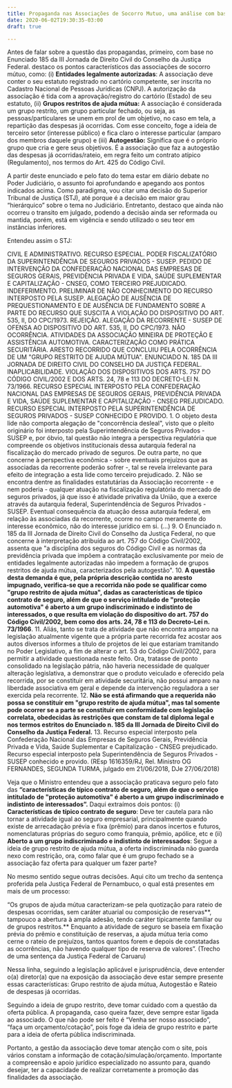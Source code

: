 ```yaml
---
title: Propaganda nas Associações de Socorro Mutuo, uma análise com base na jurisprudência.
date: 2020-06-02T19:30:35-03:00
draft: true

---
```

Antes de falar sobre a questão das propagandas, primeiro, com base no Enunciado 185 da III Jornada de Direito Civil do Conselho da Justiça Federal. destaco os pontos característicos das associações de socorro mútuo, como: (i) **Entidades legalmente autorizadas**: A associação deve conter o seu estatuto registrado no cartório competente, ser inscrita no Cadastro Nacional de Pessoas Jurídicas (CNPJ). A autorização da associação é tida com a aprovação/registro do cartório (Estado) de seu estatuto, (ii) **Grupos restritos de ajuda mútua:** A associação é considerada um grupo restrito, um grupo particular fechado, ou seja, as pessoas/particulares se unem em prol de um objetivo, no caso em tela, a repartição das despesas já ocorridas. Com esse conceito, foge a ideia de terceiro setor (interesse público) e fica claro o interesse particular (amparo dos membros daquele grupo) e (iii) **Autogestão:** Significa que é o próprio grupo que cria e gere seus objetivos. É a associação que faz a autogestão das despesas já ocorridas/rateio, em regra feito um contrato atípico (Regulamento), nos termos do Art. 425 do Código Civil.

A partir deste enunciado e pelo fato do tema estar em diário debate no Poder Judiciário, o assunto foi aprofundando e apegando aos pontos indicados acima. Como paradigma, vou citar uma decisão do Superior Tribunal de Justiça (STJ), até porque é a decisão em maior grau “hierárquico” sobre o tema no Judiciário. Entretanto, destaco que ainda não ocorreu o transito em julgado, podendo a decisão ainda ser reformada ou mantida, porém, está em vigência e sendo utilizado o seu teor em instâncias inferiores.

Entendeu assim o STJ:

CIVIL E ADMINISTRATIVO. RECURSO ESPECIAL. PODER FISCALIZATÓRIO DA SUPERINTENDÊNCIA DE SEGUROS PRIVADOS - SUSEP. PEDIDO DE INTERVENÇÃO DA CONFEDERAÇÃO NACIONAL DAS EMPRESAS DE SEGUROS GERAIS, PREVIDÊNCIA PRIVADA E VIDA, SAÚDE SUPLEMENTAR E CAPITALIZAÇÃO - CNSEG, COMO TERCEIRO PREJUDICADO. INDEFERIMENTO. PRELIMINAR DE NÃO CONHECIMENTO DO RECURSO INTERPOSTO PELA SUSEP. ALEGAÇÃO DE AUSÊNCIA DE PREQUESTIONAMENTO E DE AUSÊNCIA DE FUNDAMENTO SOBRE A PARTE DO RECURSO QUE SUSCITA A VIOLAÇÃO DO DISPOSITIVO DO ART. 535, II, DO CPC/1973. REJEIÇÃO. ALEGAÇÃO DA RECORRENTE - SUSEP DE OFENSA AO DISPOSITIVO DO ART. 535, II, DO CPC/1973. NÃO OCORRÊNCIA. ATIVIDADES DA ASSOCIAÇÃO MINEIRA DE PROTEÇÃO E ASSISTÊNCIA AUTOMOTIVA. CARACTERIZAÇÃO COMO PRÁTICA SECURITÁRIA. ARESTO RECORRIDO QUE CONCLUIU PELA OCORRÊNCIA DE UM "GRUPO RESTRITO DE AJUDA MÚTUA". ENUNCIADO N. 185 DA III JORNADA DE DIREITO CIVIL DO CONSELHO DA JUSTIÇA FEDERAL. INAPLICABILIDADE. VIOLAÇÃO DOS DISPOSITIVOS DOS ARTS. 757 DO CÓDIGO CIVIL/2002 E DOS ARTS. 24, 78 e 113 DO DECRETO-LEI N. 73/1966. RECURSO ESPECIAL INTERPOSTO PELA CONFEDERAÇÃO NACIONAL DAS EMPRESAS DE SEGUROS GERAIS, PREVIDÊNCIA PRIVADA E VIDA, SAÚDE SUPLEMENTAR E CAPITALIZAÇÃO - CNSEG PREJUDICADO. RECURSO ESPECIAL INTERPOSTO PELA SUPERINTENDÊNCIA DE SEGUROS PRIVADOS - SUSEP CONHECIDO E PROVIDO. 1. O objeto desta lide não comporta alegação de "concorrência desleal", visto que o pleito originário foi interposto pela Superintendência de Seguros Privados - SUSEP e, por óbvio, tal questão não integra a perspectiva regulatória que compreende os objetivos institucionais dessa autarquia federal na fiscalização do mercado privado de seguros. De outra parte, no que concerne à perspectiva econômica - sobre eventuais prejuízos que as associadas da recorrente poderão sofrer -, tal se revela irrelevante para efeito de integração a esta lide como terceiro prejudicado. 2. Não se encontra dentre as finalidades estatutárias da Associação recorrente - e nem poderia - qualquer atuação na fiscalização regulatória do mercado de seguros privados, já que isso é atividade privativa da União, que a exerce através da autarquia federal, Superintendência de Seguros Privados - SUSEP. Eventual consequência da atuação dessa autarquia federal, em relação às associadas da recorrente, ocorre no campo meramente do interesse econômico, não do interesse jurídico em si. (...) 9. O Enunciado n. 185 da III Jornada de Direito Civil do Conselho da Justiça Federal, no que concerne à interpretação atribuída ao art. 757 do Código Civil/2002, assenta que "a disciplina dos seguros do Código Civil e as normas da previdência privada que impõem a contratação exclusivamente por meio de entidades legalmente autorizadas não impedem a formação de grupos restritos de ajuda mútua, caracterizados pela autogestão". 10. **A questão desta demanda é que, pela própria descrição contida no aresto impugnado, verifica-se que a recorrida não pode se qualificar como "grupo restrito de ajuda mútua", dadas as características de típico contrato de seguro, além de que o serviço intitulado de "proteção automotiva" é aberto a um grupo indiscriminado e indistinto de interessados, o que resulta em violação do dispositivo do art. 757 do Código Civil/2002, bem como dos arts. 24, 78 e 113 do Decreto-Lei n. 73/1966**. 11. Aliás, tanto se trata de atividade que não encontra amparo na legislação atualmente vigente que a própria parte recorrida fez acostar aos autos diversos informes a título de projetos de lei que estariam tramitando no Poder Legislativo, a fim de alterar o art. 53 do Código Civil/2002, para permitir a atividade questionada neste feito. Ora, tratasse de ponto consolidado na legislação pátria, não haveria necessidade de qualquer alteração legislativa, a demonstrar que o produto veiculado e oferecido pela recorrida, por se constituir em atividade securitária, não possui amparo na liberdade associativa em geral e depende da intervenção reguladora a ser exercida pela recorrente. 12. **Não se está afirmando que a requerida não possa se constituir em "grupo restrito de ajuda mútua", mas tal somente pode ocorrer se a parte se constituir em conformidade com legislação correlata, obedecidas às restrições que constam de tal diploma legal e nos termos estritos do Enunciado n. 185 da III Jornada de Direito Civil do Conselho da Justiça Federal.** 13. Recurso especial interposto pela Confederação Nacional das Empresas de Seguros Gerais, Previdência Privada e Vida, Saúde Suplementar e Capitalização - CNSEG prejudicado. Recurso especial interposto pela Superintendência de Seguros Privados - SUSEP conhecido e provido. (REsp 1616359/RJ, Rel. Ministro OG FERNANDES, SEGUNDA TURMA, julgado em 21/06/2018, DJe 27/06/2018)

Veja que o Ministro entendeu que a associação praticava seguro pelo fato das **“características de típico contrato de seguro, além de que o serviço intitulado de "proteção automotiva" é aberto a um grupo indiscriminado e indistinto de interessados”.** Daqui extraímos dois pontos: (i) **Características de típico contrato de seguro**: Deve ter cautela para não tornar a atividade igual ao seguro empresarial, principalmente quando existe de arrecadação prévia e fixa (prêmio) para danos incertos e futuros, nomenclaturas próprias do seguro como franquia, prêmio, apólice, etc e (ii) **Aberto a um grupo indiscriminado e indistinto de interessados**: Segue a ideia de grupo restrito de ajuda mútua, a oferta indiscriminada não guarda nexo com restrição, ora, como falar que é um grupo fechado se a associação faz oferta para qualquer um fazer parte?

No mesmo sentido segue outras decisões. Aqui cito um trecho da sentença proferida pela Justiça Federal de Pernambuco, o qual está presentes em mais de um processo:

“Os grupos de ajuda mútua caracterizam-se pela quotização para rateio de despesas ocorridas, sem caráter atuarial ou composição de reservas**, tampouco a abertura à ampla adesão, tendo caráter tipicamente familiar ou de grupos restritos.** Enquanto a atividade de seguro se baseia em fixação prévia do prêmio e constituição de reservas, a ajuda mútua teria como cerne o rateio de prejuízos, tantos quantos forem e depois de constatadas as ocorrências, não havendo qualquer tipo de reserva de valores”. (Trecho de uma sentença da Justiça Federal de Caruaru)

Nessa linha, seguindo a legislação aplicável e jurisprudência, deve entender o(a) diretor(a) que na exposição da associação deve estar sempre presente essas características: Grupo restrito de ajuda mútua, Autogestão e Rateio de despesas já ocorridas.

Seguindo a ideia de grupo restrito, deve tomar cuidado com a questão da oferta pública. A propaganda, caso queira fazer, deve sempre estar ligada ao associado. O que não pode ser feito é “Venha ser nosso associado”, “faça um orçamento/cotação”, pois foge da ideia de grupo restrito e parte para a ideia de oferta pública indiscriminada.

Portanto, a gestão da associação deve tomar atenção com o site, pois vários constam a informação de cotação/simulação/orçamento. Importante a compreensão e apoio jurídico especializado no assunto para, quando desejar, ter a capacidade de realizar corretamente a promoção das finalidades da associação.
